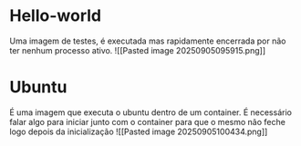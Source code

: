 
# Hello-world
Uma imagem de testes, é executada mas rapidamente encerrada por não ter nenhum processo ativo.
![[Pasted image 20250905095915.png]]
# Ubuntu
É uma imagem que executa o ubuntu dentro de um container. É necessário falar algo para iniciar junto com o container para que o mesmo não feche logo depois da inicialização 
![[Pasted image 20250905100434.png]]


